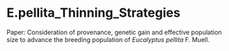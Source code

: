# E.pellita_Thinning_Strategies
Paper: Consideration of provenance, genetic gain and effective population size to advance the breeding population of *Eucalyptus pellita* F. Muell.
